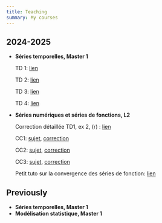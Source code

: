 ```yaml
---
title: Teaching
summary: My courses
---
```


## 2024-2025

- **Séries temporelles, Master 1**
  
  TD 1: [lien](TD1.pdf)
 
  TD 2: [lien](TD2.pdf)
 
  TD 3: [lien](TD3.pdf)
 
  TD 4: [lien](TD4.pdf)
  
- **Séries numériques et séries de fonctions, L2**
  
  Correction détaillée TD1, ex 2, (r) : [lien](Correction_TD1_ex2_r.pdf)
  
  CC1: [sujet](CC1_L2_sujet.pdf), [correction](CC1_L2_corr.pdf)

  CC2: [sujet](CC2_L2.pdf), [correction](CC2_L2_Corr.pdf)

  CC3: [sujet](CC3_L2.pdf), [correction](CC3_L2_Corr.pdf)

  Petit tuto sur la convergence des séries de fonction: [lien](Methode_CV_Serie_Fct.pdf)
  
## Previously

- **Séries temporelles, Master 1**
- **Modélisation statistique, Master 1**
